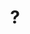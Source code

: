 ---
pid: RS279
title: "?"
location_transcription: 
zipcode: '19103'
outside_phl: 
neighborhood: Rittenhouse Square,Avenue of The Arts,Logan Square,Fitler Square
age: '59'
age_range: 50-59
instagram: 
image_file_name: RS_279.jpg
proposal_transcription: Make public art that is non-figurative and non-literal, and
  let the public figure it out.
topic: Art,Unknown
topic_summary: 0, 0
type: Conceptual,Other No Form
keywords_other: 
credit: M Garden
image_labels: 
twitter: 
facebook: 
permalink: "/monuments/rs279/"
layout: item-page
---